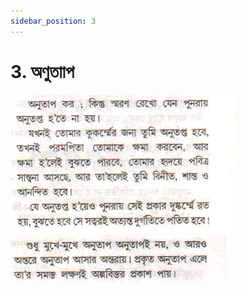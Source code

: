 ```yaml
---
sidebar_position: 3
---
```



# 3.   অণুতাাপ

![অণুতাাপ](../../../static/img/bengali/verse3.1.png)
![অণুতাাপ](../../../static/img/bengali/verse3.2.png)